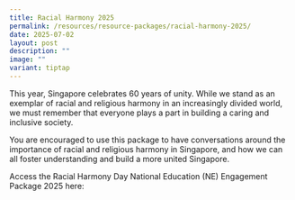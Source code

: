 ```yaml
---
title: Racial Harmony 2025
permalink: /resources/resource-packages/racial-harmony-2025/
date: 2025-07-02
layout: post
description: ""
image: ""
variant: tiptap
---
```

<p>This year, Singapore celebrates 60 years of unity. While we stand as an
exemplar of racial and religious harmony in an increasingly divided world,
we must remember that everyone plays a part in building a caring and inclusive
society.</p>
<p>You are encouraged to use this package to have conversations around the
importance of racial and religious harmony in Singapore, and how we can
all foster understanding and build a more united Singapore.&nbsp;</p>
<p>Access the Racial Harmony Day National Education (NE) Engagement Package
2025 here:</p>
